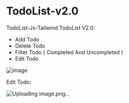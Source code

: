 # TodoList-v2.0
TodoList-Js-Tailwind
TodoList V2.0:
+ Add Todo
+ Delete Todo
+ Filter Todo ( Completed And Uncompleted )
+ Edit Todo

![image](https://github.com/Alirewa/TodoList-v2.0/assets/80244075/16663641-e1bd-45e3-a043-f9d12e0fc024)

Edit Todo:

![Uploading image.png…]()
